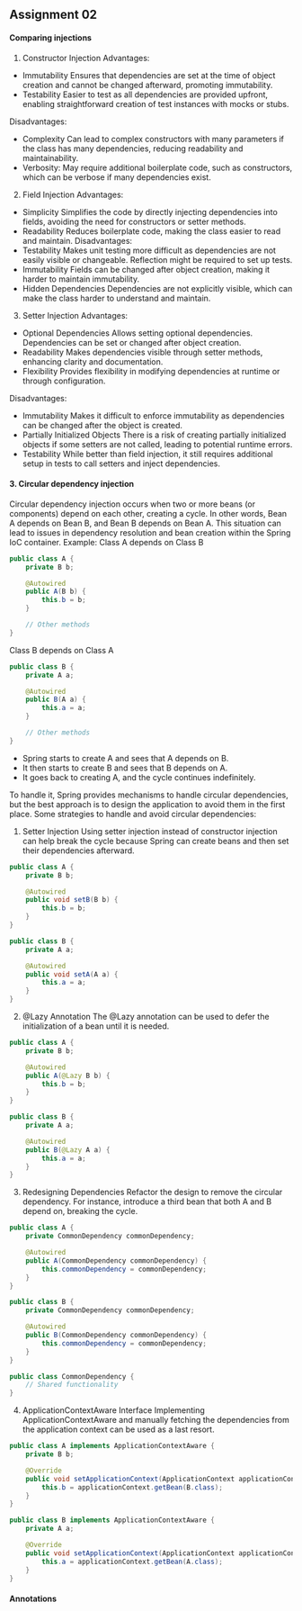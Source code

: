 ## Assignment 02

#### Comparing injections
1. Constructor Injection
Advantages:
- Immutability
Ensures that dependencies are set at the time of object creation and cannot be changed afterward, promoting immutability.
- Testability
Easier to test as all dependencies are provided upfront, enabling straightforward creation of test instances with mocks or stubs.

Disadvantages:
- Complexity
Can lead to complex constructors with many parameters if the class has many dependencies, reducing readability and maintainability.
- Verbosity:
May require additional boilerplate code, such as constructors, which can be verbose if many dependencies exist.

2. Field Injection
Advantages:
- Simplicity
Simplifies the code by directly injecting dependencies into fields, avoiding the need for constructors or setter methods.
- Readability
Reduces boilerplate code, making the class easier to read and maintain.
Disadvantages:
- Testability
Makes unit testing more difficult as dependencies are not easily visible or changeable. Reflection might be required to set up tests.
- Immutability
Fields can be changed after object creation, making it harder to maintain immutability.
- Hidden Dependencies
Dependencies are not explicitly visible, which can make the class harder to understand and maintain.

3. Setter Injection
Advantages:
- Optional Dependencies
Allows setting optional dependencies. Dependencies can be set or changed after object creation.
- Readability
Makes dependencies visible through setter methods, enhancing clarity and documentation.
- Flexibility
Provides flexibility in modifying dependencies at runtime or through configuration.

Disadvantages:
- Immutability
Makes it difficult to enforce immutability as dependencies can be changed after the object is created.
- Partially Initialized Objects
There is a risk of creating partially initialized objects if some setters are not called, leading to potential runtime errors.
- Testability
While better than field injection, it still requires additional setup in tests to call setters and inject dependencies.

#### 3. Circular dependency injection
Circular dependency injection occurs when two or more beans (or components) depend on each other, creating a cycle. In other words, Bean A depends on Bean B, and Bean B depends on Bean A. This situation can lead to issues in dependency resolution and bean creation within the Spring IoC container.
Example:
Class A depends on Class B
```java
public class A {
    private B b;

    @Autowired
    public A(B b) {
        this.b = b;
    }

    // Other methods
}
```
Class B depends on Class A
```java
public class B {
    private A a;

    @Autowired
    public B(A a) {
        this.a = a;
    }

    // Other methods
}
```
- Spring starts to create A and sees that A depends on B.
- It then starts to create B and sees that B depends on A.
- It goes back to creating A, and the cycle continues indefinitely.

To handle it, Spring provides mechanisms to handle circular dependencies, but the best approach is to design the application to avoid them in the first place. Some strategies to handle and avoid circular dependencies:
1. Setter Injection
Using setter injection instead of constructor injection can help break the cycle because Spring can create beans and then set their dependencies afterward.
```java
public class A {
    private B b;

    @Autowired
    public void setB(B b) {
        this.b = b;
    }
}

public class B {
    private A a;

    @Autowired
    public void setA(A a) {
        this.a = a;
    }
}
```
2. @Lazy Annotation
The @Lazy annotation can be used to defer the initialization of a bean until it is needed.
```java
public class A {
    private B b;

    @Autowired
    public A(@Lazy B b) {
        this.b = b;
    }
}

public class B {
    private A a;

    @Autowired
    public B(@Lazy A a) {
        this.a = a;
    }
}
```
3. Redesigning Dependencies
Refactor the design to remove the circular dependency. For instance, introduce a third bean that both A and B depend on, breaking the cycle.
```java
public class A {
    private CommonDependency commonDependency;

    @Autowired
    public A(CommonDependency commonDependency) {
        this.commonDependency = commonDependency;
    }
}

public class B {
    private CommonDependency commonDependency;

    @Autowired
    public B(CommonDependency commonDependency) {
        this.commonDependency = commonDependency;
    }
}

public class CommonDependency {
    // Shared functionality
}
```
4. ApplicationContextAware Interface
Implementing ApplicationContextAware and manually fetching the dependencies from the application context can be used as a last resort.
```java
public class A implements ApplicationContextAware {
    private B b;

    @Override
    public void setApplicationContext(ApplicationContext applicationContext) throws BeansException {
        this.b = applicationContext.getBean(B.class);
    }
}

public class B implements ApplicationContextAware {
    private A a;

    @Override
    public void setApplicationContext(ApplicationContext applicationContext) throws BeansException {
        this.a = applicationContext.getBean(A.class);
    }
}
```

#### Annotations
